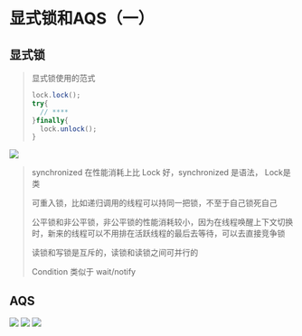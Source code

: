 # 显式锁和AQS（一）

## 显式锁


> 显式锁使用的范式
>
> ~~~java
> lock.lock();
> try{
>   // ****
> }finally{
>   lock.unlock();
> }
> ~~~

<img src="/images/java/thread/微信图片_20200920170353.png"/>



> synchronized 在性能消耗上比 Lock 好，synchronized 是语法， Lock是类
>
> 可重入锁，比如递归调用的线程可以持同一把锁，不至于自己锁死自己
>
> 公平锁和非公平锁，非公平锁的性能消耗较小，因为在线程唤醒上下文切换时，新来的线程可以不用排在活跃线程的最后去等待，可以去直接竞争锁
>
> 读锁和写锁是互斥的，读锁和读锁之间可并行的
>
> Condition 类似于 wait/notify



## AQS

<img src="/images/java/thread/微信图片_20200921173429.png">

<img src="/images/java/thread/微信图片_20200921172931.png"/>

<img src="/images/java/thread/微信图片_20200922135557.png"/>